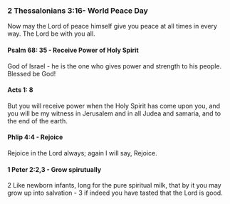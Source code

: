  ###  2 Thessalonians 3:16- World Peace Day
 
 Now may the Lord of peace himself give you peace at all times in every way. The Lord be with you all. 
 
 #### Psalm 68: 35 - Receive Power of Holy Spirit
 
 God of Israel - he is the one who gives power and strength to his people. Blessed be God!
 
 #### Acts 1: 8
 But you will receive power when the Holy Spirit has come upon you, and you will be my witness in Jerusalem and in all Judea and samaria, and to the end of the earth.
 
 #### Phlip 4:4 - Rejoice
 Rejoice in the Lord always; again I will say, Rejoice.
 
 #### 1 Peter 2:2,3 - Grow spirutually 
 
 2 Like newborn infants, long for the pure spiritual milk, that by it you may grow up into salvation - 3 if indeed you have tasted that the Lord is good.
 
 
 
